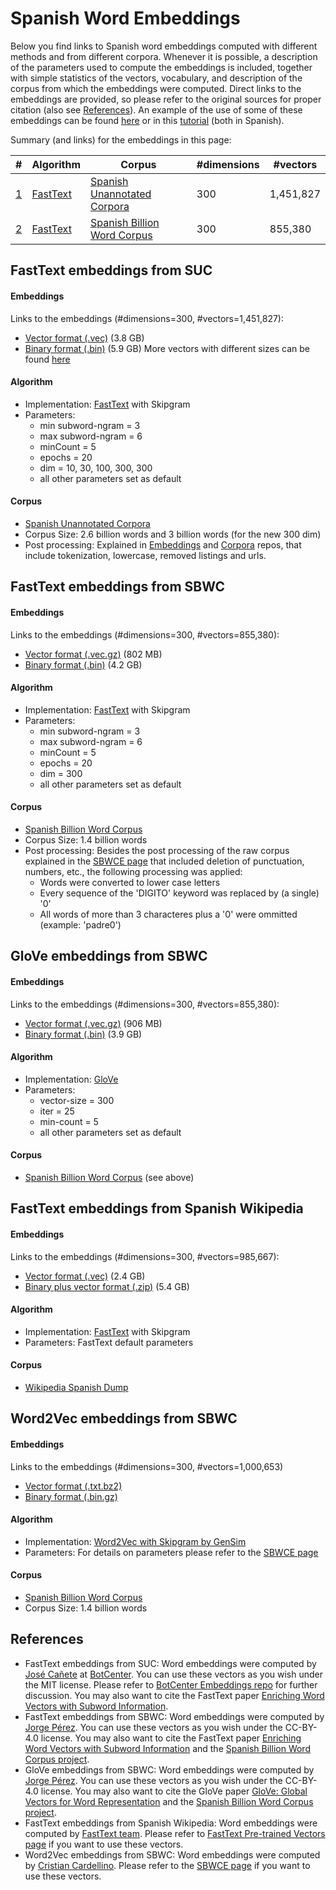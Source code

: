 # Spanish Word Embeddings

Below you find links to Spanish word embeddings computed with different methods and from different corpora. Whenever it is possible, a description of the parameters used to compute the embeddings is included, together with simple statistics of the vectors, vocabulary, and description of the corpus from which the embeddings were computed. Direct links to the embeddings are provided, so please refer to the original sources for proper citation (also see [References](#references)). An example of the use of some of these embeddings can be found [here](examples/Ejemplo_WordVectors.md) or in this [tutorial](https://github.com/mquezada/starsconf2018-word-embeddings) (both in Spanish).

Summary (and links) for the embeddings in this page:

|#  |Algorithm  |Corpus     |#dimensions   |#vectors  |
|---|-----------|-----------|--------------|----------|
|[1](#fasttext-embeddings-from-suc)|[FastText](https://github.com/facebookresearch/fastText)|[Spanish Unannotated Corpora](https://github.com/josecannete/spanish-corpora)|300|1,451,827|
|[2](#fasttext-embeddings-from-sbwc)|[FastText](https://github.com/facebookresearch/fastText)|[Spanish Billion Word Corpus](http://crscardellino.github.io/SBWCE/)|300|855,380|

## FastText embeddings from SUC

#### Embeddings
Links to the embeddings (#dimensions=300, #vectors=1,451,827):
- [Vector format (.vec)](https://zenodo.org/record/3255001/files/embeddings-new_large-general_3B_fasttext.vec?download=1) (3.8 GB) 
- [Binary format (.bin)](https://zenodo.org/record/3255001/files/embeddings-new_large-general_3B_fasttext.bin?download=1) (5.9 GB)
More vectors with different sizes can be found [here](emb-from-suc.md)

#### Algorithm
- Implementation: [FastText](https://github.com/facebookresearch/fastText) with Skipgram
- Parameters: 
    - min subword-ngram = 3 
    - max subword-ngram = 6
    - minCount = 5
    - epochs = 20
    - dim = 10, 30, 100, 300, 300
    - all other parameters set as default
     
#### Corpus
- [Spanish Unannotated Corpora](https://github.com/josecannete/spanish-corpora)
- Corpus Size: 2.6 billion words and 3 billion words (for the new 300 dim)
- Post processing: Explained in [Embeddings](https://github.com/BotCenter/spanishWordEmbeddings) and [Corpora](https://github.com/josecannete/spanish-corpora) repos, that include tokenization, lowercase, removed listings and urls.

## FastText embeddings from SBWC

#### Embeddings
Links to the embeddings (#dimensions=300, #vectors=855,380): 
- [Vector format (.vec.gz)](http://dcc.uchile.cl/~jperez/word-embeddings/fasttext-sbwc.vec.gz) (802 MB) 
- [Binary format (.bin)](http://dcc.uchile.cl/~jperez/word-embeddings/fasttext-sbwc.bin) (4.2 GB)

#### Algorithm
- Implementation: [FastText](https://github.com/facebookresearch/fastText) with Skipgram
- Parameters: 
    - min subword-ngram = 3 
    - max subword-ngram = 6
    - minCount = 5
    - epochs = 20
    - dim = 300
    - all other parameters set as default
     
#### Corpus
- [Spanish Billion Word Corpus](http://crscardellino.github.io/SBWCE/)
- Corpus Size: 1.4 billion words
- Post processing: Besides the post processing of the raw corpus explained in the [SBWCE page](http://crscardellino.github.io/SBWCE/) that included deletion of punctuation, numbers, etc., the following processing was applied:
    - Words were converted to lower case letters
    - Every sequence of the 'DIGITO' keyword was replaced by (a single) '0'
    - All words of more than 3 characteres plus a '0' were ommitted (example: 'padre0')

## GloVe embeddings from SBWC

#### Embeddings
Links to the embeddings (#dimensions=300, #vectors=855,380): 
- [Vector format (.vec.gz)](http://dcc.uchile.cl/~jperez/word-embeddings/glove-sbwc.i25.vec.gz) (906 MB) 
- [Binary format (.bin)](http://dcc.uchile.cl/~jperez/word-embeddings/glove-sbwc.i25.bin) (3.9 GB)

#### Algorithm
- Implementation: [GloVe](https://github.com/stanfordnlp/GloVe)
- Parameters: 
    - vector-size = 300
    - iter = 25
    - min-count = 5
    - all other parameters set as default

#### Corpus
- [Spanish Billion Word Corpus](http://crscardellino.github.io/SBWCE/) (see above)


## FastText embeddings from Spanish Wikipedia 

#### Embeddings
Links to the embeddings (#dimensions=300, #vectors=985,667): 
- [Vector format (.vec)](https://dl.fbaipublicfiles.com/fasttext/vectors-wiki/wiki.es.vec) (2.4 GB) 
- [Binary plus vector format (.zip)](https://dl.fbaipublicfiles.com/fasttext/vectors-wiki/wiki.es.zip) (5.4 GB)

#### Algorithm
- Implementation: [FastText](https://github.com/facebookresearch/fastText) with Skipgram
- Parameters: FastText default parameters
     
#### Corpus
- [Wikipedia Spanish Dump](https://archive.org/details/eswiki-20150105)

## Word2Vec embeddings from SBWC

#### Embeddings
Links to the embeddings (#dimensions=300, #vectors=1,000,653) 
- [Vector format (.txt.bz2)](http://cs.famaf.unc.edu.ar/~ccardellino/SBWCE/SBW-vectors-300-min5.txt.bz2) 
- [Binary format (.bin.gz)](http://cs.famaf.unc.edu.ar/~ccardellino/SBWCE/SBW-vectors-300-min5.bin.gz) 

#### Algorithm
- Implementation: [Word2Vec with Skipgram by GenSim](https://radimrehurek.com/gensim/models/word2vec.html) 
- Parameters: For details on parameters please refer to the [SBWCE page](http://crscardellino.github.io/SBWCE/)
     
#### Corpus
- [Spanish Billion Word Corpus](http://crscardellino.github.io/SBWCE/) 
- Corpus Size: 1.4 billion words


## References

- FastText embeddings from SUC: Word embeddings were computed by [José Cañete](https://github.com/josecannete) at [BotCenter](https://github.com/BotCenter). You can use these vectors as you wish under the MIT license. Please refer to [BotCenter Embeddings repo](https://github.com/BotCenter/spanishWordEmbeddings) for further discussion. You may also want to cite the FastText paper [Enriching Word Vectors with Subword Information](https://arxiv.org/abs/1607.04606).
- FastText embeddings from SBWC: Word embeddings were computed by [Jorge Pérez](https://github.com/jorgeperezrojas). You can use these vectors as you wish under the CC-BY-4.0 license. You may also want to cite the FastText paper [Enriching Word Vectors with Subword Information](https://arxiv.org/abs/1607.04606) and the [Spanish Billion Word Corpus project](http://crscardellino.github.io/SBWCE/). 
- GloVe embeddings from SBWC: Word embeddings were computed by [Jorge Pérez](https://github.com/jorgeperezrojas). You can use these vectors as you wish under the CC-BY-4.0 license. You may also want to cite the GloVe paper [GloVe: Global Vectors for Word Representation](https://nlp.stanford.edu/pubs/glove.pdf) and the [Spanish Billion Word Corpus project](http://crscardellino.github.io/SBWCE/).
- FastText embeddings from Spanish Wikipedia: Word embeddings were computed by [FastText team](https://github.com/facebookresearch/fastText).
Please refer to [FastText Pre-trained Vectors page](https://github.com/facebookresearch/fastText/blob/master/docs/pretrained-vectors.md) if you want to use these vectors.
- Word2Vec embeddings from SBWC: Word embeddings were computed by [Cristian Cardellino](https://github.com/crscardellino). Please refer to the [SBWCE page](http://crscardellino.github.io/SBWCE/) if you want to use these vectors.
